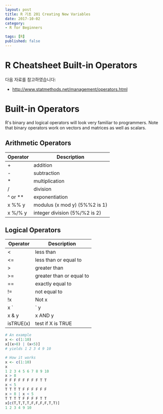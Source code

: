 ```yaml
---
layout: post  
title: R 기초 201 Creating New Variables  
date: 2017-10-02  
category:
- R for Beginners  

tags: [R]  
published: false  
---
```


# R Cheatsheet Built-in Operators

다음 자료를 참고하였습니다:  
- http://www.statmethods.net/management/operators.html

# Built-in Operators
R's binary and logical operators will look very familiar to programmers. Note that binary operators work on vectors and matrices as well as scalars.

## Arithmetic Operators

Operator | Description
---------|-------------
+	       | addition
-	       | subtraction
*	       | multiplication
/	       | division
^ or **	 | exponentiation
x %% y	 | modulus (x mod y) (5%%2 is 1)
x %/% y	 | integer division (5%/%2 is 2)


## Logical Operators

Operator  | Description
--------- |-------------
<	        |less than
<=	      |less than or equal to
>	        |greater than
>=	      |greater than or equal to
==	      |exactly equal to
!=	      |not equal to
!x	      |Not x
x `|` y	  |x OR y
x & y	    |x AND y
isTRUE(x)	|test if X is TRUE


```r
# An example
x <- c(1:10)
x[(x>8) | (x<5)]
# yields 1 2 3 4 9 10

# How it works
x <- c(1:10)
x
1 2 3 4 5 6 7 8 9 10
x > 8
F F F F F F F F T T
x < 5
T T T T F F F F F F
x > 8 | x < 5
T T T T F F F F T T
x[c(T,T,T,T,F,F,F,F,T,T)]
1 2 3 4 9 10
```
